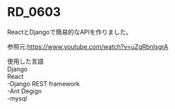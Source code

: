 # RD_0603
ReactとDjangoで簡易的なAPIを作りました。
  
参照元:https://www.youtube.com/watch?v=uZgRbnIsgrA
  
使用した言語  
Django  
React  
-Django REST framework  
-Ant Degign  
-mysql  
